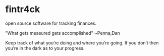 # fintr4ck
open source software for tracking finances.

"What gets measured gets accomplished" ~Penna,Dan

Keep track of what you’re doing and where you’re going. If you don’t then you’re in the dark as to your progress.

